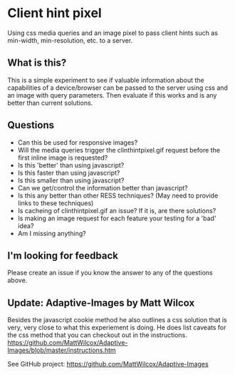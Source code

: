 Client hint pixel
===============

Using css media queries and an image pixel to pass client hints such as min-width, min-resolution, etc. to a server.


What is this?
---------------

This is a simple experiment to see if valuable information about the capabilities of a device/browser can be passed to the server using css and an image with query parameters.
Then evaluate if this works and is any better than current solutions.


Questions
---------------

* Can this be used for responsive images?
* Will the media queries trigger the clinthintpixel.gif request before the first inline image is requested?
* Is this 'better' than using javascript?
* Is this faster than using javascript?
* Is this smaller than using javascript?
* Can we get/control the information better than javascript?
* Is this any better than other RESS techniques? (May need to provide links to these techniques)
* Is cacheing of clinthintpixel.gif an issue? If it is, are there solutions?
* Is making an image request for each feature your testing for a 'bad' idea?
* Am I missing anything?


I'm looking for feedback
---------------

Please create an issue if you know the answer to any of the questions above.

Update: Adaptive-Images by Matt Wilcox
---------------

Besides the javascript cookie method he also outlines a css solution that is very, very close to what this experiement is doing. 
He does list caveats for the css method that you can checkout out in the instructions. https://github.com/MattWilcox/Adaptive-Images/blob/master/instructions.htm

See GitHub project: https://github.com/MattWilcox/Adaptive-Images
